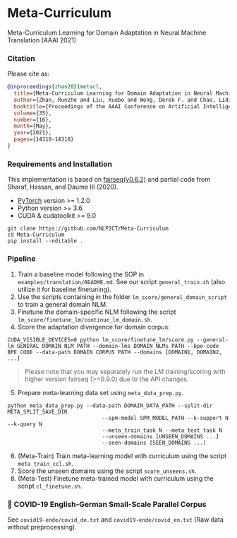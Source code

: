# Meta-Curriculum
Meta-Curriculum Learning for Domain Adaptation in Neural Machine Translation (AAAI 2021)

### Citation

Please cite as:

```bibtex
@inproceedings{zhan2021metacl,
  title={Meta-Curriculum Learning for Domain Adaptation in Neural Machine Translation},
  author={Zhan, Runzhe and Liu, Xuebo and Wong, Derek F. and Chao, Lidia S.},
  booktitle={Proceedings of the AAAI Conference on Artificial Intelligence},
  volume={35},
  number={16},
  month={May}, 
  year={2021},
  pages={14310-14318}
}

```

### Requirements and Installation
This implementation is based on [fairseq(v0.6.2)](https://github.com/pytorch/fairseq/tree/v0.6.2/fairseq) and partial code from Sharaf, Hassan, and Daume III (2020).

* [PyTorch](http://pytorch.org/) version >= 1.2.0
* Python version >= 3.6
* CUDA & cudatoolkit >= 9.0

```
git clone https://github.com/NLP2CT/Meta-Curriculum
cd Meta-Curriculum
pip install --editable .
```

### Pipeline 
1. Train a baseline model following the SOP in `examples/translation/README.md`. See our script `general_train.sh` (also utilize it for baseline finetuning).
2. Use the scripts containing in the folder `lm_score/general_domain_script` to train a general domain NLM.
3. Finetune the domain-specific NLM following the script `lm_score/finetune_lm/continue_lm_domain.sh`.
4. Score the adaptation divergence for domain corpus:
```shell
CUDA_VISIBLE_DEVICES=0 python lm_score/finetune_lm/score.py --general-lm GENERAL DOMAIN NLM PATH --domain-lms DOMAIN NLMs PATH --bpe-code BPE CODE --data-path DOMAIN CORPUS PATH --domains [DOMAIN1, DOMAIN2, ...]
```
> Please note that you may separately run the LM training/scoring with higher version fairseq (>=0.9.0) due to the API changes.

5. Prepare meta-learning data set using `meta_data_prep.py`.
```shell
python meta_data_prep.py --data-path DOMAIN_DATA_PATH --split-dir META_SPLIT_SAVE_DIR
                              --spm-model SPM_MODEL_PATH --k-support N --k-query N
                              --meta_train_task N --meta_test_task N
                              --unseen-domains [UNSEEN_DOMAINS ...] 
                              --seen-domains [SEEN_DOMAINS ...]
```
6. (Meta-Train) Train meta-learning model with curriculum using the script `meta_train_ccl.sh`.
7. Score the unseen domains using the script `score_unseens.sh`.
8. (Meta-Test) Finetune meta-trained model with curriculum using the script `cl_finetune.sh`.


### 🌟 COVID-19 English-German Small-Scale Parallel Corpus
See `covid19-ende/covid_de.txt` and `covid19-ende/covid_en.txt` (Raw data without preprocessing).
